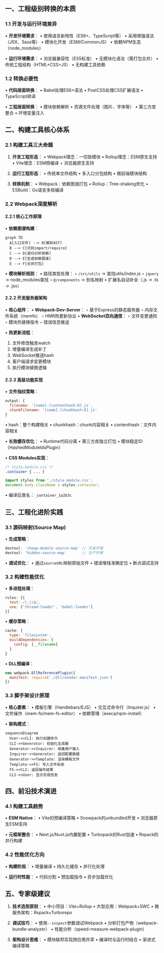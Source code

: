 ## 一、工程级别转换的本质
### 1.1 开发与运行环境差异
• **开发环境需求**：
  • 使用语言新特性（ES6+、TypeScript等）
  • 采用增强语法（JSX、Sass等）
  • 模块化开发（ESM/CommonJS）
  • 依赖NPM生态（node_modules）

• **运行环境需求**：
  • 浏览器兼容性（ES5标准）
  • 无模块化语法（需打包合并）
  • 传统工程结构（HTML+CSS+JS）
  • 无构建工具依赖

### 1.2 转换必要性
• **代码层面转换**：
  • Babel处理ES6+语法
  • PostCSS处理CSS扩展语法
  • TypeScript转译

• **工程层面转换**：
  • 模块依赖解析
  • 资源文件处理（图片、字体等）
  • 第三方库整合
  • 环境变量注入

## 二、构建工具核心体系
### 2.1 构建工具三大命题
1. **开发工程形态**：
   • Webpack理念：一切皆模块
   • Rollup理念：ESM原生支持
   • Vite理念：ESM预编译 + 浏览器原生支持

2. **运行工程形态**：
   • 传统单文件结构
   • 多入口分包结构
   • 微前端模块结构

3. **转换机制**：
   • Webpack：依赖图谱打包
   • Rollup：Tree-shaking优化
   • ESBuild：Go语言多核编译

### 2.2 Webpack深度解析
#### 2.2.1 核心工作原理
• **依赖图谱构建**：
  ```mermaid
  graph TD
    A[入口文件] --> B[解析AST]
    B --> C[识别import/require]
    C --> D[递归分析依赖]
    D --> E[生成依赖图谱]
    E --> F[合并打包]
  ```

• **模块解析规则**：
  • 路径类型处理：
    ◦ `/src/utils` → 查找utils/index.js
    ◦ `jquery` → node_modules查找
    ◦ `@/components` → 别名映射
  • 扩展名自动补全（.js → .ts → .jsx）

#### 2.2.2 开发服务器架构
• **核心组件**：
  • **Webpack-Dev-Server**：
    ◦ 基于Express的静态服务器
    ◦ 内存文件系统（memfs）
    ◦ HMR热更新协议
  • **WebSocket双向通信**：
    ◦ 文件变更通知
    ◦ 模块热替换指令
    ◦ 错误信息推送

• **热更新流程**：
  1. 文件修改触发watch
  2. 增量编译生成补丁
  3. WebSocket推送hash
  4. 客户端请求变更模块
  5. 执行模块替换逻辑

#### 2.2.3 高级功能实现
• **文件指纹策略**：
  ```js
  output: {
    filename: '[name].[contenthash:8].js',
    chunkFilename: '[name].[chunkhash:8].js'
  }
  ```
  • hash：整个构建相关
  • chunkhash：chunk内容相关
  • contenthash：文件内容相关

• **长效缓存优化**：
  • Runtime代码分离
  • 第三方库独立打包
  • 模块稳定ID（HashedModuleIdsPlugin）

• **CSS Modules实现**：
  ```css
  /* style.module.css */
  .container { ... }
  ```
  ```js
  import styles from './style.module.css';
  document.body.className = styles.container;
  ```
  • 编译后类名：`_container_1a2b3c`

## 三、工程化进阶实践
### 3.1 源码映射(Source Map)
• **生成策略**：
  ```js
  devtool: 'cheap-module-source-map' // 开发环境
  devtool: 'hidden-source-map'       // 生产环境
  ```

• **调试优化**：
  • 通过`sourceURL`映射原始文件
  • 错误堆栈准确定位
  • 断点调试支持

### 3.2 构建性能优化
• **多进程处理**：
  ```js
  rules: [{
    test: /\.js$/,
    use: ['thread-loader', 'babel-loader']
  }]
  ```

• **缓存策略**：
  ```js
  cache: {
    type: 'filesystem',
    buildDependencies: {
      config: [__filename]
    }
  }
  ```

• **DLL预编译**：
  ```js
  new webpack.DllReferencePlugin({
    manifest: require('./dll/vendor.manifest.json')
  })
  ```

### 3.3 脚手架设计原理
• **核心要素**：
  • 模板引擎（Handlebars/EJS）
  • 交互式命令行（Inquirer.js）
  • 文件操作（mem-fs/mem-fs-editor）
  • 依赖管理（execa/npm-install）

• **架构模式**：
  ```mermaid
  sequenceDiagram
    User->>CLI: 执行创建命令
    CLI->>Generator: 初始化生成器
    Generator->>Inquirer: 收集用户输入
    Inquirer->>Generator: 返回配置数据
    Generator->>Template: 渲染模板文件
    Template->>FS: 写入文件系统
    FS->>CLI: 返回操作结果
    CLI->>User: 显示完成信息
  ```

## 四、前沿技术演进
### 4.1 构建工具趋势
• **ESM Native**：
  • Vite的预编译策略
  • Snowpack的unbundled开发
  • 浏览器原生ESM支持

• **元框架整合**：
  • Next.js/Nuxt.js内置配置
  • Turbopack的Rust加速
  • Rspack的并行构建

### 4.2 性能优化方向
• **构建阶段**：
  • 增量编译
  • 持久化缓存
  • 并行化处理

• **运行时性能**：
  • 代码分割
  • 预加载指令
  • 异步加载优化

## 五、专家级建议
1. **技术选型原则**：
   • 中小项目：Vite+Rollup
   • 大型应用：Webpack+SWC
   • 微服务架构：Rspack+Turborepo

2. **调试技巧**：
   • 使用`--inspect`参数调试Webpack
   • 分析打包产物（webpack-bundle-analyzer）
   • 性能分析（speed-measure-webpack-plugin）

3. **架构设计思维**：
   • 模块联邦实现跨应用共享
   • 编译时与运行时结合
   • 渐进式编译策略

